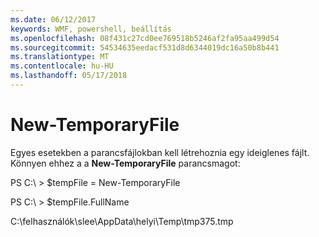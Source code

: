 ```yaml
---
ms.date: 06/12/2017
keywords: WMF, powershell, beállítás
ms.openlocfilehash: 08f431c27cd0ee769518b5246af2fa95aa499d54
ms.sourcegitcommit: 54534635eedacf531d8d6344019dc16a50b8b441
ms.translationtype: MT
ms.contentlocale: hu-HU
ms.lasthandoff: 05/17/2018
---
```

# <a name="new-temporaryfile"></a>New-TemporaryFile
Egyes esetekben a parancsfájlokban kell létrehoznia egy ideiglenes fájlt. Könnyen ehhez a a **New-TemporaryFile** parancsmagot:

PS C:\\ &gt; $tempFile = New-TemporaryFile

PS C:\\ &gt; $tempFile.FullName

C:\\felhasználók\\slee\\AppData\\helyi\\Temp\\tmp375.tmp
